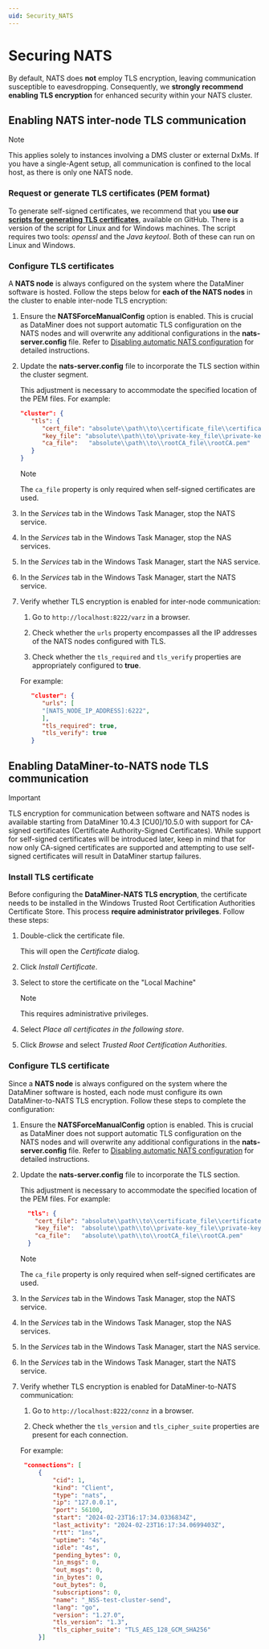 ```yaml
---
uid: Security_NATS
---
```


# Securing NATS

By default, NATS does **not** employ TLS encryption, leaving communication susceptible to eavesdropping. Consequently, we **strongly recommend enabling TLS encryption** for enhanced security within your NATS cluster.

## Enabling NATS inter-node TLS communication

> [!NOTE]
> This applies solely to instances involving a DMS cluster or external DxMs. If you have a single-Agent setup, all communication is confined to the local host, as there is only one NATS node.

### Request or generate TLS certificates (PEM format)

   To generate self-signed certificates, we recommend that you **use our [scripts for generating TLS certificates](https://github.com/SkylineCommunications/generate-tls-certificates)**, available on GitHub. There is a version of the script for Linux and for Windows machines. The script requires two tools: *openssl* and the *Java keytool*. Both of these can run on Linux and Windows.

### Configure TLS certificates

A **NATS node** is always configured on the system where the DataMiner software is hosted. Follow the steps below for **each of the NATS nodes** in the cluster to enable inter-node TLS encryption:

1. Ensure the **NATSForceManualConfig** option is enabled. This is crucial as DataMiner does not support automatic TLS configuration on the NATS nodes and will overwrite any additional configurations in the **nats-server.config** file. Refer to [Disabling automatic NATS configuration](xref:SLNetClientTest_disabling_automatic_nats_config) for detailed instructions.

1. Update the **nats-server.config** file to incorporate the TLS section within the cluster segment.

   This adjustment is necessary to accommodate the specified location of the PEM files. For example:

   ```json
   "cluster": {
      "tls": {
         "cert_file": "absolute\\path\\to\\certificate_file\\certificate.pem",
         "key_file": "absolute\\path\\to\\private-key_file\\private-key.pem",
         "ca_file":   "absolute\\path\\to\\rootCA_file\\rootCA.pem"
      }
   }
   ```

   > [!NOTE]
   > The `ca_file` property is only required when self-signed certificates are used.

1. In the *Services* tab in the Windows Task Manager, stop the NATS service.

1. In the *Services* tab in the Windows Task Manager, stop the NAS services.

1. In the *Services* tab in the Windows Task Manager, start the NAS service.

1. In the *Services* tab in the Windows Task Manager, start the NATS service.

1. Verify whether TLS encryption is enabled for inter-node communication:

   1. Go to `http://localhost:8222/varz` in a browser.

   1. Check whether the `urls` property encompasses all the IP addresses of the NATS nodes configured with TLS.

   1. Check whether the `tls_required` and `tls_verify` properties are appropriately configured to **true**.

   For example:

   ```json
      "cluster": {
         "urls": [
         "[NATS_NODE_IP_ADDRESS]:6222",
         ],
         "tls_required": true,
         "tls_verify": true
      }
   ```

## Enabling DataMiner-to-NATS node TLS communication

> [!IMPORTANT]
> TLS encryption for communication between software and NATS nodes is available starting from DataMiner 10.4.3 [CU0]/10.5.0<!-- RN 38302 --> with support for CA-signed certificates (Certificate Authority-Signed Certificates). While support for self-signed certificates will be introduced later, keep in mind that for now only CA-signed certificates are supported and attempting to use self-signed certificates will result in DataMiner startup failures.

### Install TLS certificate

Before configuring the **DataMiner-NATS TLS encryption**, the certificate needs to be installed in the Windows Trusted Root Certification Authorities Certificate Store. This process **require administrator privileges**. Follow these steps:

   1. Double-click the certificate file.

      This will open the *Certificate* dialog.

   1. Click *Install Certificate*.

   1. Select to store the certificate on the "Local Machine"

      > [!NOTE]
      > This requires administrative privileges.

   1. Select *Place all certificates in the following store*.

   1. Click *Browse* and select *Trusted Root Certification Authorities*.

### Configure TLS certificate

Since a **NATS node** is always configured on the system where the DataMiner software is hosted, each node must configure its own DataMiner-to-NATS TLS encryption. Follow these steps to complete the configuration:

1. Ensure the **NATSForceManualConfig** option is enabled. This is crucial as DataMiner does not support automatic TLS configuration on the NATS nodes and will overwrite any additional configurations in the **nats-server.config** file. Refer to [Disabling automatic NATS configuration](xref:SLNetClientTest_disabling_automatic_nats_config) for detailed instructions.

1. Update the **nats-server.config** file to incorporate the TLS section.

   This adjustment is necessary to accommodate the specified location of the PEM files. For example:

   ```json
     "tls": {
       "cert_file": "absolute\\path\\to\\certificate_file\\certificate.pem",
       "key_file":  "absolute\\path\\to\\private-key_file\\private-key.pem",
       "ca_file":   "absolute\\path\\to\\rootCA_file\\rootCA.pem"
     }
   ```

   > [!NOTE]
   > The `ca_file` property is only required when self-signed certificates are used.

1. In the *Services* tab in the Windows Task Manager, stop the NATS service.

1. In the *Services* tab in the Windows Task Manager, stop the NAS services.

1. In the *Services* tab in the Windows Task Manager, start the NAS service.

1. In the *Services* tab in the Windows Task Manager, start the NATS service.

1. Verify whether TLS encryption is enabled for DataMiner-to-NATS communication:

   1. Go to `http://localhost:8222/connz` in a browser.

   1. Check whether the `tls_version` and `tls_cipher_suite` properties are present for each connection.

   For example:

   ```json
    "connections": [
        {
            "cid": 1,
            "kind": "Client",
            "type": "nats",
            "ip": "127.0.0.1",
            "port": 56100,
            "start": "2024-02-23T16:17:34.0336834Z",
            "last_activity": "2024-02-23T16:17:34.0699403Z",
            "rtt": "1ns",
            "uptime": "4s",
            "idle": "4s",
            "pending_bytes": 0,
            "in_msgs": 0,
            "out_msgs": 0,
            "in_bytes": 0,
            "out_bytes": 0,
            "subscriptions": 0,
            "name": "_NSS-test-cluster-send",
            "lang": "go",
            "version": "1.27.0",
            "tls_version": "1.3",
            "tls_cipher_suite": "TLS_AES_128_GCM_SHA256"
        }]
   ```

